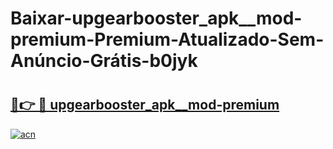 # Baixar-upgearbooster_apk__mod-premium-Premium-Atualizado-Sem-Anúncio-Grátis-b0jyk

# <h2><a href="https://w8a0j2.esa.edu.pl?src=upgearbooster_apk__mod-premium&ref=b0jyk">🔗👉 🔴 upgearbooster_apk__mod-premium</a></h2>

[![acn](https://github.com/user-attachments/assets/0f9c940e-d8b0-45ae-aac7-cd30a18b3e1c)](https://w8a0j2.esa.edu.pl?src=upgearbooster_apk__mod-premium&ref=b0jyk)

